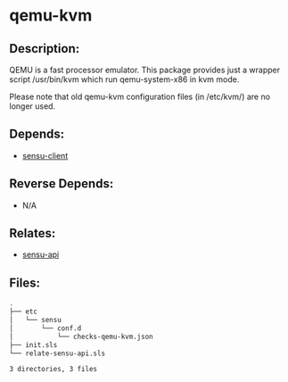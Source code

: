 # qemu-kvm

## Description:

QEMU is a fast processor emulator.  This package provides just a wrapper script /usr/bin/kvm which run qemu-system-x86 in kvm mode.

Please note that old qemu-kvm configuration files (in /etc/kvm/) are no longer used.

## Depends:

  -  [sensu-client](salt/sensu-client)

## Reverse Depends:

  -  N/A

## Relates:

  -  [sensu-api](salt/sensu-api)

## Files:

```bash
.
├── etc
│   └── sensu
│       └── conf.d
│           └── checks-qemu-kvm.json
├── init.sls
└── relate-sensu-api.sls

3 directories, 3 files
```
